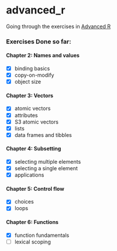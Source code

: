 # advanced_r
Going through the exercises in [Advanced R](https://adv-r.hadley.nz/index.html)

### Exercises Done so far:
#### Chapter 2: Names and values
- [x] binding basics
- [x] copy-on-modify
- [x] object size

#### Chapter 3: Vectors
- [x] atomic vectors
- [x] attributes
- [x] S3 atomic vectors
- [x] lists
- [x] data frames and tibbles

#### Chapter 4: Subsetting
- [x] selecting multiple elements
- [x] selecting a single element
- [x] applications

#### Chapter 5: Control flow
- [x] choices
- [x] loops

#### Chapter 6: Functions
- [x] function fundamentals
- [ ] lexical scoping
